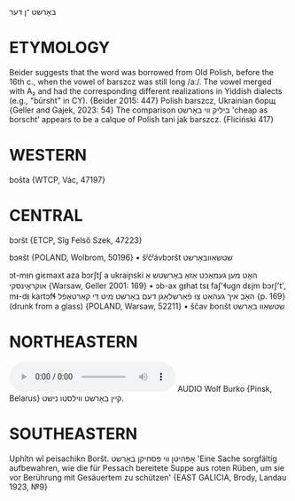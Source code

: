 באָרשט
־ן
דער

ETYMOLOGY
===========
Beider suggests that the word was borrowed from Old Polish, before the 16th c., when the vowel of barszcz was still long /aː/. The vowel merged with A₂ and had the corresponding different realizations in Yiddish dialects (e.g., "būrsht" in CY). 
{Beider 2015: 447}
Polish barszcz, Ukrainian борщ
{Geller and Gajek, 2023: 54}
The comparison ביליק ווי באָרשט 'cheap as borscht' appears to be a calque of Polish tani jak barszcz.
{Fliciński 417}

WESTERN
========

bošta {WTCP, Vác, 47197}

CENTRAL
========

bɔršt {ETCP, Sîg Felső Szek, 47223}

bɔʀšt {POLAND, Wolbrom, 50196}
	•	šʲčʲávbɔršt שטשאַוובאָרשט

ɔt-mᵻn giɛmaxt aza bɔrʃtʃ a ukraiɲski האָט מען געמאַכט אַזאַ באָרשטש אַ אוקראַיִנסקי {Warsaw, Geller 2001: 169}
	•	ɔb-ax gᵻhat tsᵻ faʃ'ɬugn dɛjm bɔrʃ't', mᵻ-dᵻ kartɔfɬ האָב איך געהאַט צו פֿאַרשלאָגן דעם באָרשט מיט די קאַרטאָפֿל {p. 169}
(drunk from a glass) {POLAND, Warsaw, 52211}
	•	ščav borɩšt שטשאַוו באָרשט

NORTHEASTERN
==============

<audio controls src="https://ia801509.us.archive.org/26/items/WolfBurko/KeynBorshtVilsutNisht-WolfBurko.mp3"></audio>
AUDIO Wolf Burko {Pinsk, Belarus}
קיין באָרשט ווילסטו נישט.

SOUTHEASTERN
==============

Uphîtn wî peisachikn Boršt. אָפּהיטן ווי פּסחיקן באָרשט 'Eine Sache sorgfältig aufbewahren, wie die für Pessach bereitete Suppe aus roten Rüben, um sie vor Berührung mit Gesäuertem zu schützen' {EAST GALICIA, Brody, Landau 1923, №9}